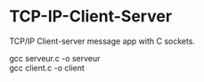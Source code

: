 # TCP-IP-Client-Server
TCP/IP Client-server message app with C sockets. 

gcc serveur.c -o serveur</br>
gcc client.c -o client
